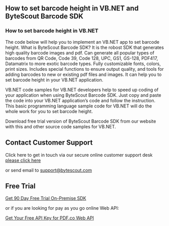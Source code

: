 ## How to set barcode height in VB.NET and ByteScout Barcode SDK

### How to set barcode height in VB.NET

The code below will help you to implement an VB.NET app to set barcode height. What is ByteScout Barcode SDK? It is the robost SDK that generates high quality barcode images and pdf. Can generate all popular types of barcodes from QR Code, Code 39, Code 128, UPC, GS1, GS-128, PDF417, Datamatrix to more exotic barcode types. Fully customizable fonts, colors, print sizes. Includes special functions to ensure output quality, and tools for adding barcodes to new or existing pdf files and images. It can help you to set barcode height in your VB.NET application.

VB.NET code samples for VB.NET developers help to speed up coding of your application when using ByteScout Barcode SDK. Just copy and paste the code into your VB.NET application’s code and follow the instruction. This basic programming language sample code for VB.NET will do the whole work for you to set barcode height.

Download free trial version of ByteScout Barcode SDK from our website with this and other source code samples for VB.NET.

## Contact Customer Support

Click here to get in touch via our secure online customer support desk [please click here](https://bytescout.zendesk.com/hc/en-us/requests/new?subject=ByteScout%20Barcode%20SDK%20Question)

or send email to [support@bytescout.com](mailto:support@bytescout.com?subject=ByteScout%20Barcode%20SDK%20Question) 

## Free Trial

[Get 90 Day Free Trial On-Premise SDK](https://bytescout.com/download/web-installer?utm_source=github-readme)

or if you are looking for pay as you go online Web API:

[Get Your Free API Key for PDF.co Web API](https://pdf.co/documentation/api?utm_source=github-readme)
